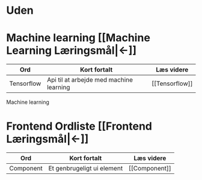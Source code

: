 # Uden 

# Machine learning [[Machine Learning Læringsmål|<-]]
Ord | Kort fortalt | Læs videre
-|-|-
Tensorflow|Api til at arbejde med machine learning | [[Tensorflow]]
Machine learning

# Frontend Ordliste [[Frontend Læringsmål|<-]]
Ord | Kort fortalt | Læs videre
-|-|-
Component|Et genbrugeligt ui element| [[Component]]
